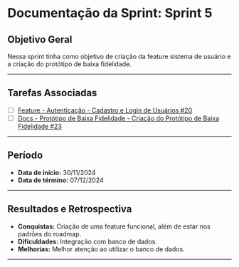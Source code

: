 # Documentação da Sprint: Sprint 5

## Objetivo Geral
Nessa sprint tinha como objetivo de criação da feature sistema de usuário e a criação do protótipo de baixa fidelidade.

---

## Tarefas Associadas

- [ ] [Feature - Autenticação - Cadastro e Login de Usuários #20](https://github.com/unb-mds/2024-2-SuaFinanca/issues/20)
- [ ] [Docs - Protótipo de Baixa Fidelidade - Criação do Protótipo de Baixa Fidelidade #23](https://github.com/unb-mds/2024-2-SuaFinanca/issues/23)

---

## Período
- **Data de início:** 30/11/2024
- **Data de término:** 07/12/2024

---

## Resultados e Retrospectiva

- **Conquistas:** Criação de uma feature funcional, além de estar nos padrões do roadmap.  
- **Dificuldades:** Integração com banco de dados.
- **Melhorias:** Melhor atenção ao utilizar o banco de dados.

---

